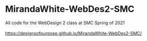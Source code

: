# MirandaWhite-WebDes2-SMC
All code for the WebDesign 2 class at SMC Spring of 2021
<br> <br>
https://designsofpurpose.github.io/MirandaWhite-WebDes2-SMC/
